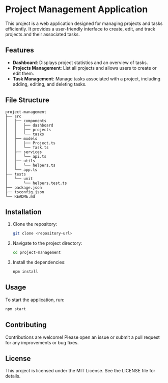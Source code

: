 # Project Management Application

This project is a web application designed for managing projects and tasks efficiently. It provides a user-friendly interface to create, edit, and track projects and their associated tasks.

## Features

- **Dashboard**: Displays project statistics and an overview of tasks.
- **Projects Management**: List all projects and allows users to create or edit them.
- **Task Management**: Manage tasks associated with a project, including adding, editing, and deleting tasks.

## File Structure

```
project-management
├── src
│   ├── components
│   │   ├── dashboard
│   │   ├── projects
│   │   └── tasks
│   ├── models
│   │   ├── Project.ts
│   │   └── Task.ts
│   ├── services
│   │   └── api.ts
│   ├── utils
│   │   └── helpers.ts
│   └── app.ts
├── tests
│   └── unit
│       └── helpers.test.ts
├── package.json
├── tsconfig.json
└── README.md
```

## Installation

1. Clone the repository:
   ```bash
   git clone <repository-url>
   ```
2. Navigate to the project directory:
   ```bash
   cd project-management
   ```
3. Install the dependencies:
   ```bash
   npm install
   ```

## Usage

To start the application, run:
```bash
npm start
```

## Contributing

Contributions are welcome! Please open an issue or submit a pull request for any improvements or bug fixes.

## License

This project is licensed under the MIT License. See the LICENSE file for details.